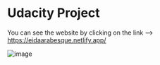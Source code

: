 # Udacity Project
You can see the website by clicking on the link --> https://eidaarabesque.netlify.app/

![image](https://user-images.githubusercontent.com/35701617/153744460-1b4a7be7-e93f-4150-95de-08557c7c2aba.png)


